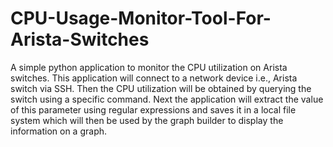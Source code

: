# CPU-Usage-Monitor-Tool-For-Arista-Switches
A simple python application to monitor the CPU utilization on Arista switches. This application will connect to a network device i.e., Arista switch via SSH. Then the CPU utilization will be obtained by querying the switch using a specific command. Next the application will extract the value of this parameter using regular expressions and saves it in a local file system which will then be used by the graph builder to display the information on a graph.
